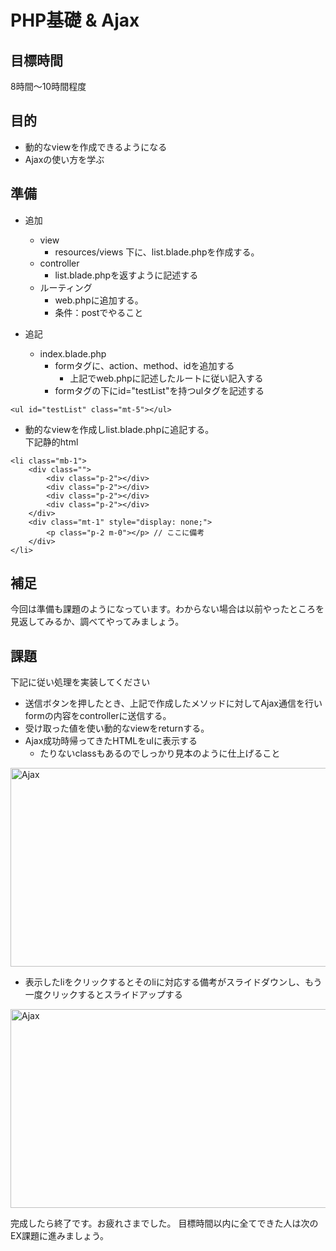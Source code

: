 # PHP基礎 & Ajax

## 目標時間

8時間〜10時間程度

## 目的

- 動的なviewを作成できるようになる
- Ajaxの使い方を学ぶ

## 準備

- 追加
    - view
        - resources/views 下に、list.blade.phpを作成する。
    - controller
        - list.blade.phpを返すように記述する
    - ルーティング
        - web.phpに追加する。
        - 条件：postでやること

- 追記
    - index.blade.php
        -  formタグに、action、method、idを追加する
            - 上記でweb.phpに記述したルートに従い記入する
        - formタグの下にid="testList"を持つulタグを記述する
```
<ul id="testList" class="mt-5"></ul>
```


- 動的なviewを作成しlist.blade.phpに追記する。  
下記静的html
```
<li class="mb-1">
    <div class="">
        <div class="p-2"></div>
        <div class="p-2"></div>
        <div class="p-2"></div>
        <div class="p-2"></div>
    </div>
    <div class="mt-1" style="display: none;">
        <p class="p-2 m-0"></p> // ここに備考
    </div>
</li>
```

## 補足

今回は準備も課題のようになっています。わからない場合は以前やったところを見返してみるか、調べてやってみましょう。

## 課題

下記に従い処理を実装してください

- 送信ボタンを押したとき、上記で作成したメソッドに対してAjax通信を行いformの内容をcontrollerに送信する。
- 受け取った値を使い動的なviewをreturnする。
- Ajax成功時帰ってきたHTMLをulに表示する
    - たりないclassもあるのでしっかり見本のように仕上げること
<img src="img/Ajax.png" alt="Ajax" width="640" height="318">

- 表示したliをクリックするとそのliに対応する備考がスライドダウンし、もう一度クリックするとスライドアップする
<img src="img/Ajax_after.png" alt="Ajax" width="640" height="318">

完成したら終了です。お疲れさまでした。
目標時間以内に全てできた人は次のEX課題に進みましょう。

